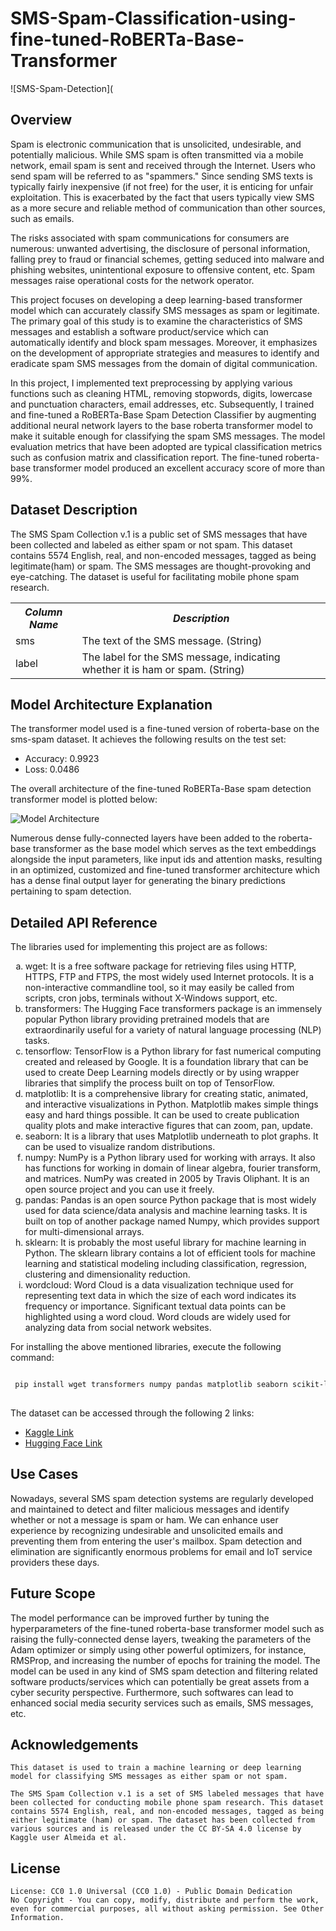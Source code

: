 # SMS-Spam-Classification-using-fine-tuned-RoBERTa-Base-Transformer

![SMS-Spam-Detection](
## Overview

Spam is electronic communication that is unsolicited, undesirable, and potentially malicious. While SMS spam is often transmitted via a mobile network, email spam is sent and received through the Internet. Users who send spam will be referred to as "spammers." Since sending SMS texts is typically fairly inexpensive (if not free) for the user, it is enticing for unfair exploitation. This is exacerbated by the fact that users typically view SMS as a more secure and reliable method of communication than other sources, such as emails. 

The risks associated with spam communications for consumers are numerous: unwanted advertising, the disclosure of personal information, falling prey to fraud or financial schemes, getting seduced into malware and phishing websites, unintentional exposure to offensive content, etc. Spam messages raise operational costs for the network operator. 

This project focuses on developing a deep learning-based transformer model which can accurately classify SMS messages as spam or legitimate. The primary goal of this study is to examine the characteristics of SMS messages and establish a software product/service which can automatically identify and block spam messages. Moreover, it emphasizes on the development of appropriate strategies and measures to identify and eradicate spam SMS messages from the domain of digital communication.

In this project, I implemented text preprocessing by applying various functions such as cleaning HTML, removing stopwords, digits, lowercase and punctuation characters, email addresses, etc. Subsequently, I trained and fine-tuned a RoBERTa-Base Spam Detection Classifier by augmenting additional neural network layers to the base roberta transformer model to make it suitable enough for classifying the spam SMS messages. The model evaluation metrics that have been adopted are typical classification metrics such as confusion matrix and classification report. The fine-tuned roberta-base transformer model produced an excellent accuracy score of more than 99%.

## Dataset Description

<p>The SMS Spam Collection v.1 is a public set of SMS messages that have been collected and labeled as either spam or not spam. This dataset contains 5574 English, real, and non-encoded messages, tagged as being legitimate(ham) or spam. The SMS messages are thought-provoking and eye-catching. The dataset is useful for facilitating mobile phone spam research.</p>

<table>
  <tr>
    <th><b><em><strong>Column Name</strong></em></b></th>
    <th><b><em><strong>Description</strong></em></b></th>
  </tr>
  <tr>
    <td>sms</td>
    <td>The text of the SMS message. (String)</td>
  </tr>
  <tr>
    <td>label</td>
    <td>The label for the SMS message, indicating whether it is ham or spam. (String)</td>
  </tr>
</table>

## Model Architecture Explanation

The transformer model used is a fine-tuned version of roberta-base on the sms-spam dataset. It achieves the following results on the test set:

<ul>
  <li>Accuracy: 0.9923</li>
  <li>Loss: 0.0486</li>
</ul>

The overall architecture of the fine-tuned RoBERTa-Base spam detection transformer model is plotted below:

![Model Architecture](https://www.kaggleusercontent.com/kf/113846181/eyJhbGciOiJkaXIiLCJlbmMiOiJBMTI4Q0JDLUhTMjU2In0..wpilX0T2DB1c8YgTllxCdQ.QJtJ5oSYBVaiRz8unsbFDF_S2S48teQqtRLrCSYQlcif6DgAlBjnAORlJw1QlhBqaY7kuG8MpvckXHQ1iNdJIMm4H2dEGkLInNx91kE6iTjxSnIZD3grdk_X1TO-sUsTvKNS3o4KPAEbLe1QwNClsLcm8hYF4M_f4h7oMTl9cv_aGSWpNzqHaqjBKO-4DpWboxE2-_rZYfMxfh_NVp9GomSVxmDx6wPFTZRM49fL4owF-qVSJ7bWtIXc8v2p6bLX6As2sF9-qXj7QOtju8eIQUtzIuV0vypm-Jy4dcyIA_yjM49MhJLQRJnLGhR4AWetHST73KjY51MsSXrFxmyYluVtV6-q-CqLv5OizjdKfKWOelA3JwFvTfXf8RzUnQeHcHEf90bgwho-Ov73OG4k8uaPZ3ps9vmSAmMNtOcSS103gfG4nANa6VYT_NwUaF0n5iivChk1r2TjQxMZ9vSbrJhr99igzIycg3MFGcsEx1k7k18FYuBfpzcEwyh6hftRjRQQYynJM_Pp3MJU3wCQarQfqqohEyjy3JCTln7-lik44-xrl4G9w2bhPCYkD0bv8DJXkFFoS0RQ_tfkCoZZ4vpIylSeyZXVbgEAxIcXI18m7vFLsya0S-VkKtvikHjzhTs-uWrKBLUbk-gn1dAv77SJec7hNyBoqbSueiDeswo.r1XQoU9ZCAxF1ttSzlBf4Q/ROBERTA-BASE-FINETUNED-SMS-SPAM-DETECTION.png)
 
Numerous dense fully-connected layers have been added to the roberta-base transformer as the base model which serves as the text embeddings alongside the input parameters, like input ids and attention masks, resulting in an optimized, customized and fine-tuned transformer architecture which has a dense final output layer for generating the binary predictions pertaining to spam detection.

## Detailed API Reference

The libraries used for implementing this project are as follows:

<ol type='a'>
  <li>wget: It is a free software package for retrieving files using HTTP, HTTPS, FTP and FTPS, the most widely used Internet protocols. It is a non-interactive commandline tool, so it may easily be called from scripts, cron jobs, terminals without X-Windows support, etc.</li>
  <li>transformers: The Hugging Face transformers package is an immensely popular Python library providing pretrained models that are extraordinarily useful for a variety of natural language processing (NLP) tasks.</li>
  <li>tensorflow: TensorFlow is a Python library for fast numerical computing created and released by Google. It is a foundation library that can be used to create Deep Learning models directly or by using wrapper libraries that simplify the process built on top of TensorFlow.</li>
  <li>matplotlib: It is a comprehensive library for creating static, animated, and interactive visualizations in Python. Matplotlib makes simple things easy and hard things possible. It can be used to create publication quality plots and make interactive figures that can zoom, pan, update.</li>
  <li>seaborn: It is a library that uses Matplotlib underneath to plot graphs. It can be used to visualize random distributions.</li>
  <li>numpy: NumPy is a Python library used for working with arrays. It also has functions for working in domain of linear algebra, fourier transform, and matrices. NumPy was created in 2005 by Travis Oliphant. It is an open source project and you can use it freely.</li>
  <li>pandas: Pandas is an open source Python package that is most widely used for data science/data analysis and machine learning tasks. It is built on top of another package named Numpy, which provides support for multi-dimensional arrays.</li>
  <li>sklearn: It is probably the most useful library for machine learning in Python. The sklearn library contains a lot of efficient tools for machine learning and statistical modeling including classification, regression, clustering and dimensionality reduction.</li>
  <li>wordcloud: Word Cloud is a data visualization technique used for representing text data in which the size of each word indicates its frequency or importance. Significant textual data points can be highlighted using a word cloud. Word clouds are widely used for analyzing data from social network websites.</li>
</ol>

For installing the above mentioned libraries, execute the following command:

```bash

 pip install wget transformers numpy pandas matplotlib seaborn scikit-learn wordcloud
 
```

The dataset can be accessed through the following 2 links:

<ul>
  <li><a href="https://www.kaggle.com/datasets/thedevastator/sms-spam-collection-a-more-diverse-dataset">Kaggle Link</a></li>
  <li><a href="https://huggingface.co/datasets/sms_spam">Hugging Face Link</a></li>
</ul>

## Use Cases

Nowadays, several SMS spam detection systems are regularly developed and maintained to detect and filter malicious messages and identify whether or not a message is spam or ham. We can enhance user experience by recognizing undesirable and unsolicited emails and preventing them from entering the user's mailbox. Spam detection and elimination are significantly enormous problems for email and IoT service providers these days.

## Future Scope

The model performance can be improved further by tuning the hyperparameters of the fine-tuned roberta-base transformer model such as raising the fully-connected dense layers, tweaking the parameters of the Adam optimizer or simply using other powerful optimizers, for instance, RMSProp, and increasing the number of epochs for training the model. The model can be used in any kind of SMS spam detection and filtering related software products/services which can potentially be great assets from a cyber security perspective. Furthermore, such softwares can lead to enhanced social media security services such as emails, SMS messages, etc.

## Acknowledgements

    This dataset is used to train a machine learning or deep learning model for classifying SMS messages as either spam or not spam.

    The SMS Spam Collection v.1 is a set of SMS labeled messages that have been collected for conducting mobile phone spam research. This dataset contains 5574 English, real, and non-encoded messages, tagged as being either legitimate (ham) or spam. The dataset has been collected from various sources and is released under the CC BY-SA 4.0 license by Kaggle user Almeida et al.

## License

    License: CC0 1.0 Universal (CC0 1.0) - Public Domain Dedication
    No Copyright - You can copy, modify, distribute and perform the work, even for commercial purposes, all without asking permission. See Other Information.


 
  
